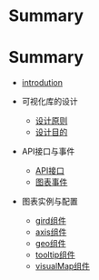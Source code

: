 # Summary

# Summary

- [introdution](README.md)
- 可视化库的设计

  - [设计原则](design/principlesmd.md)
  - [设计目的](design/motivationmd.md)

- API接口与事件

  - [API接口](./api/interface.md)
  - [图表事件](./api/evnet.md)

- 图表实例与配置

  - [gird组件](./configure/gird.md)
  - [axis组件](./configure/axis.md)
  - [geo组件](./configure/geo.md)
  - [tooltip组件](./configure/tooltip.md)
  - [visualMap组件](./configure/visualMap.md)
